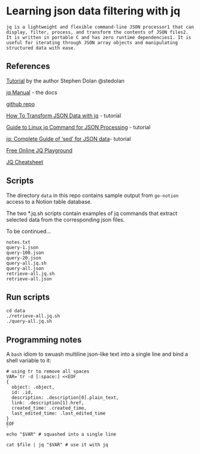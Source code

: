 # Learning json data filtering with jq

`jq is a lightweight and flexible command-line JSON processor1 that can display, filter, process, and transform the contents of JSON files2. It is written in portable C and has zero runtime dependencies1. It is useful for iterating through JSON array objects and manipulating structured data with ease.`

## References

[Tutorial](https://stedolan.github.io/jq/tutorial/) by the author Stephen Dolan @stedolan

[jq Manual](https://stedolan.github.io/jq/manual/) - the docs

[github repo](https://github.com/stedolan/jq)

[How To Transform JSON Data with jq](https://www.digitalocean.com/community/tutorials/how-to-transform-json-data-with-jq) - tutorial

[Guide to Linux jq Command for JSON Processing](https://www.baeldung.com/linux/jq-command-json) - tutorial

[jq: Complete Guide of ‘sed’ for JSON data](https://wenijinew.medium.com/jq-complete-guide-of-sed-for-json-data-c360210c2a57)- tutorial

[Free Online JQ Playground](https://www.devtoolsdaily.com/jq_playground/)

[JQ Cheatsheet](https://www.devtoolsdaily.com/cheatsheets/jq/)

## Scripts

The directory `data` in this repo contains sample output from `go-notion` access to a Notion table database.

The two \*.jq.sh scripts contain examples of jq commands that extract selected data from the corresponding json files.

To be continued...

```
notes.txt
query-1.json
query-100.json
query-20.json
query-all.jq.sh
query-all.json
retrieve-all.jq.sh
retrieve-all.json
```

## Run scripts

```
cd data
./retrieve-all.jq.sh
./query-all.jq.sh
```

## Programming notes

A `bash` idiom to swuash multiline json-like text into a single line and bind a shell variable to it:

```
# using tr to remove all spaces
VAR=`tr -d [:space:] <<EOF
{
  object: .object,
  id: .id,
  description: .description[0].plain_text,
  link: .description[1].href,
  created_time: .created_time,
  last_edited_time: .last_edited_time
}
EOF
`
echo "$VAR" # squashed into a single line

cat $file | jq "$VAR" # use it with jq

```
